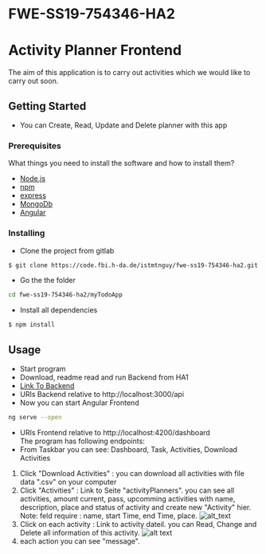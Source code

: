 # FWE-SS19-754346-HA2
# Activity Planner Frontend

The aim of this application is to carry out activities which we would like to carry out soon.

## Getting Started
- You can Create, Read, Update and Delete planner with this app
### Prerequisites
What things you need to install the software and how to install them?  
- [Node.js](https://nodejs.org/docs/latest/api/)  
- [npm](https://www.npmjs.com/package/npm-api)
- [express](https://expressjs.com/de/api.html)
- [MongoDb](https://mongoosejs.com/)
- [Angular](https://angular.io/guide/quickstart)
### Installing 
- Clone the project from gitlab  
```sh
$ git clone https://code.fbi.h-da.de/istmtnguy/fwe-ss19-754346-ha2.git
```
- Go the the folder
```sh
cd fwe-ss19-754346-ha2/myTodoApp
```
- Install all dependencies
```sh
$ npm install
````
## Usage  
- Start program  
- Download, readme read and run Backend from HA1
- [Link To Backend](https://code.fbi.h-da.de/istmtnguy/fwe-ss19-754346-ha1)
 - URIs Backend relative to http://localhost:3000/api
 - Now you can start Angular Frontend
 ```sh
 ng serve --open
 ```
  - URIs Frontend relative to http://localhost:4200/dashboard  
  The program has following endpoints:
   - From Taskbar you can see: Dashboard, Task, Activities, Download Activities  
1. Click "Download Activities" : you can download all activities with file data ".csv" on your computer
2. Click "Activities" : Link to Seite "activityPlanners". you can see all activities, amount current, pass, upcomming activities with name, description, place and status of activity and create new "Activity" hier.  
Note: feld require : name, start Time, end Time, place.
![alt_text](image/activities.PNG)
3. Click on each activity : Link to activity dateil. you can Read, Change and Delete all information of this activity.
![alt text](image/activitydateil.PNG)
4. each action you can see "message".